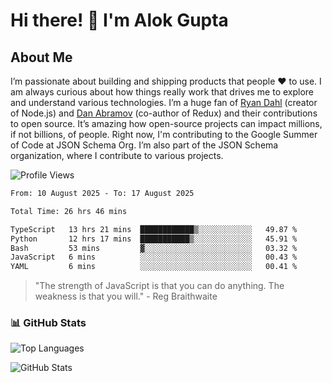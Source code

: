 # Hi there! 👋 I'm Alok Gupta

## About Me
I’m passionate about building and shipping products that people ❤️ to use. I am always curious about how things really work that drives me to explore and understand various technologies. I’m a huge fan of [Ryan Dahl](https://github.com/ry) (creator of Node.js) and [Dan Abramov](https://github.com/gaearon) (co-author of Redux) and their contributions to open source. It’s amazing how open-source projects can impact millions, if not billions, of people. Right now, I'm contributing to the Google Summer of Code at JSON Schema Org. I’m also part of the JSON Schema organization, where I contribute to various projects.

![Profile Views](https://komarev.com/ghpvc/?username=aialok&label=Profile%20views&color=0e75b6&style=flat)

<!--START_SECTION:waka-->

```txt
From: 10 August 2025 - To: 17 August 2025

Total Time: 26 hrs 46 mins

TypeScript   13 hrs 21 mins  ████████████▒░░░░░░░░░░░░   49.87 %
Python       12 hrs 17 mins  ███████████▒░░░░░░░░░░░░░   45.91 %
Bash         53 mins         ▓░░░░░░░░░░░░░░░░░░░░░░░░   03.32 %
JavaScript   6 mins          ░░░░░░░░░░░░░░░░░░░░░░░░░   00.43 %
YAML         6 mins          ░░░░░░░░░░░░░░░░░░░░░░░░░   00.41 %
```

<!--END_SECTION:waka-->

> "The strength of JavaScript is that you can do anything. The weakness is that you will." - Reg Braithwaite



### 📊 GitHub Stats
![Top Languages](https://github-readme-stats.vercel.app/api/top-langs/?username=aialok&layout=compact)

![GitHub Stats](https://github-readme-stats-peach-pi.vercel.app/api?username=aialok&show_icons=true&hide_title=true&include_all_commits=true&count_private=true&bg_color=45,2b8eaf,b222a8&text_color=ffffff&icon_color=ffffff&title_color=ffffff&border_color=000000)



